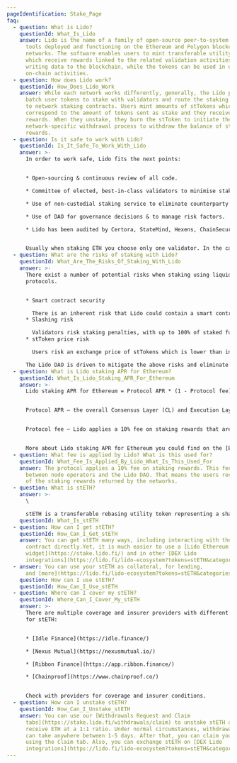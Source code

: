 ```yaml
---
pageIdentification: Stake_Page
faq:
  - question: What is Lido?
    questionId: What_Is_Lido
    answer: Lido is the name of a family of open-source peer-to-system software
      tools deployed and functioning on the Ethereum and Polygon blockchain
      networks. The software enables users to mint transferable utility tokens,
      which receive rewards linked to the related validation activities of
      writing data to the blockchain, while the tokens can be used in other
      on-chain activities.
  - question: How does Lido work?
    questionId: How_Does_Lido_Work
    answer: While each network works differently, generally, the Lido protocols
      batch user tokens to stake with validators and route the staking packages
      to network staking contracts. Users mint amounts of stTokens which
      correspond to the amount of tokens sent as stake and they receive staking
      rewards. When they unstake, they burn the stToken to initiate the
      network-specific withdrawal process to withdraw the balance of stake and
      rewards.
  - question: Is it safe to work with Lido?
    questionId: Is_It_Safe_To_Work_With_Lido
    answer: >-
      In order to work safe, Lido fits the next points:


      * Open-sourcing & continuous review of all code.

      * Committee of elected, best-in-class validators to minimise staking risk.

      * Use of non-custodial staking service to eliminate counterparty risk.

      * Use of DAO for governance decisions & to manage risk factors.

      * Lido has been audited by Certora, StateMind, Hexens, ChainSecurity, Oxorio, MixBytes, SigmaPrime, Quantstamp. Lido audits can be found in more detail [here](https://github.com/lidofinance/audits).


      Usually when staking ETH you choose only one validator. In the case of Lido you stake across many validators, minimising your staking risk.
  - question: What are the risks of staking with Lido?
    questionId: What_Are_The_Risks_Of_Staking_With_Lido
    answer: >-
      There exist a number of potential risks when staking using liquid staking
      protocols.


      * Smart contract security

        There is an inherent risk that Lido could contain a smart contract vulnerability or bug. The Lido code is open-sourced, audited and covered by an extensive bug bounty program to minimise this risk. To mitigate smart contract risks, all of the core Lido contracts are audited. Audit reports can be found [here](https://github.com/lidofinance/audits#lido-protocol-audits). Besides, Lido is covered with a massive [Immunefi bug bounty program](https://immunefi.com/bounty/lido/).
      * Slashing risk

        Validators risk staking penalties, with up to 100% of staked funds at risk if validators fail. To minimise this risk, Lido stakes across multiple professional and reputable node operators with heterogeneous setups, with additional mitigation in the form of self-coverage.
      * stToken price risk

        Users risk an exchange price of stTokens which is lower than inherent value due to withdrawal restrictions on Lido, making arbitrage and risk-free market-making impossible. The Lido DAO is driven to mitigate the above risks and eliminate them entirely to the extent possible. Despite this, they may still exist and, as such, it is our duty to communicate them.

      The Lido DAO is driven to mitigate the above risks and eliminate them entirely to the extent possible. Despite this, they may still exist.
  - question: What is Lido staking APR for Ethereum?
    questionId: What_Is_Lido_Staking_APR_For_Ethereum
    answer: >-
      Lido staking APR for Ethereum = Protocol APR * (1 - Protocol fee)


      Protocol APR — the overall Consensus Layer (CL) and Execution Layer (EL) rewards received by Lido validators to total pooled ETH estimated as the moving average of the last seven days.


      Protocol fee — Lido applies a 10% fee on staking rewards that are split between node operators and the DAO Treasury.


      More about Lido staking APR for Ethereum you could find on the [Ethereum landing page](https://lido.fi/ethereum) and in our [Docs](https://docs.lido.fi/#liquid-staking).
  - question: What fee is applied by Lido? What is this used for?
    questionId: What_Fee_Is_Applied_By_Lido_What_Is_This_Used_For
    answer: The protocol applies a 10% fee on staking rewards. This fee is split
      between node operators and the Lido DAO. That means the users receive 90%
      of the staking rewards returned by the networks.
  - question: What is stETH?
    answer: >-
      \

      stETH is a transferable rebasing utility token representing a share of the total ETH staked through the protocol, which consists of user deposits and staking rewards. Because stETH rebases daily, it communicates the position of the share daily.
    questionId: What_Is_stETH
  - question: How can I get stETH?
    questionId: How_Can_I_Get_stETH
    answer: You can get stETH many ways, including interacting with the smart
      contract directly.Yet, it is much easier to use a [Lido Ethereum staking
      widget](https://stake.lido.fi/) and in other [DEX Lido
      integrations](https://lido.fi/lido-ecosystem?tokens=stETH&categories=Get).
  - answer: You can use your stETH as collateral, for lending,
      and [more](https://lido.fi/lido-ecosystem?tokens=stETH&categories=Earn).
    question: How can I use stETH?
    questionId: How_Can_I_Use_stETH
  - question: Where can I cover my stETH?
    questionId: Where_Can_I_Cover_My_stETH
    answer: >-
      There are multiple coverage and insurer providers with different products
      for stETH:


      * [Idle Finance](https://idle.finance/)

      * [Nexus Mutual](https://nexusmutual.io/)

      * [Ribbon Finance](https://app.ribbon.finance/)

      * [Chainproof](https://www.chainproof.co/)


      Check with providers for coverage and insurer conditions.
  - question: How can I unstake stETH?
    questionId: How_Can_I_Unstake_stETH
    answer: You can use our [Withdrawals Request and Claim
      tabs](https://stake.lido.fi/withdrawals/claim) to unstake stETH and
      receive ETH at a 1:1 ratio. Under normal circumstances, withdrawal period
      can take anywhere between 1-5 days. After that, you can claim your ETH
      using the Claim tab. Also, you can exchange stETH on [DEX Lido
      integrations](https://lido.fi/lido-ecosystem?tokens=stETH&categories=Get).
---
```

